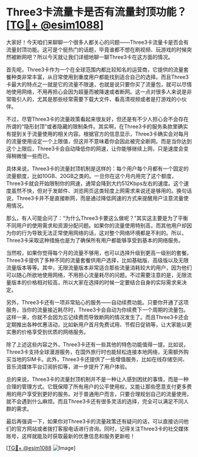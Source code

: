 # Three3卡流量卡是否有流量封顶功能？[[TG💪+ @esim1088](https://t.me/s/esim1088)]

大家好！今天咱们来聊聊一个很多人都关心的问题——Three3卡流量卡是否会有流量封顶功能。这可是个挺热门的话题，毕竟谁都不想在刷视频、玩游戏的时候突然被断网吧？所以今天就让我们详细地聊一聊Three3卡在这方面的情况。

首先呢，Three3卡作为一个在全球范围内都比较知名的运营商，它提供的流量套餐种类非常丰富，从日常使用到重度用户都能找到适合自己的选择。而且Three3卡最大的特点之一就是它的流量不限速，也就是说只要你买了流量包，就可以尽情地使用网络，不用再担心会因为超量而被降速或者断网。这一点对很多人来说是非常吸引人的，尤其是那些经常需要下载大文件、看高清视频或者是打游戏的小伙伴。

不过，尽管Three3卡的流量政策看起来很友好，但还是有不少人担心会不会存在所谓的“隐形封顶”或者隐藏的限制条件。其实啊，在Three3卡的服务条款里确实有提到关于流量使用的相关内容。根据官方的信息显示，Three3卡确实会对每月的流量使用设定一个上限值，但这并不意味着你会因此被完全断网。而是当你达到这个上限后，Three3卡会自动降低你的网速，让你能够继续上网，只是速度会变得稍微慢一些而已。

具体来说，Three3卡的流量封顶机制是这样的：每个用户每个月都有一个固定的流量额度，比如10GB、20GB之类的。一旦你在这个月内用完了这个额度，Three3卡就会开始限制你的网速，通常会降到大约512Kbps左右的速度。这个速度虽然不快，但对于发邮件、浏览网页这类轻度上网需求来说还是够用的。换句话说，Three3卡并不是直接断网，而是通过降低网速的方式来提醒用户注意流量使用情况。

那么，有人可能会问了：“为什么Three3卡要这么做呢？”其实这主要是为了平衡不同用户的使用需求和资源分配问题。如果你的流量使用特别高，而其他用户却因为你的行为导致无法正常使用网络的话，这对整个网络环境都是不利的。所以，Three3卡采取这种措施也是为了确保所有用户都能够享受到基本的网络服务。

当然啦，如果你觉得每个月的流量不够用，也可以选择升级到更高一级别的套餐。Three3卡提供了多种不同的流量套餐供用户选择，比如基础版、高级版以及无限流量版本等等。其中，无限流量版本非常适合那些流量消耗较大的用户，因为他们可以随心所欲地使用网络，不用担心流量耗尽的问题。不过需要注意的是，无限流量版本的价格相对较高，所以大家在选择的时候一定要结合自身的实际需求来决定。

另外，Three3卡还有一项非常贴心的服务——自动续费功能。只要你开通了这项服务，当你的流量接近耗尽时，Three3卡会自动为你续费下一个周期的流量包。这样一来，你就不会因为忘记续费而导致断网的情况发生了。而且Three3卡还会定期推出各种优惠活动，比如新用户首月免费试用、节假日促销等，让大家能以更实惠的价格享受到优质的网络服务。

除了上述这些内容之外，Three3卡还有一些其他的特色功能值得一提。比如说，Three3卡支持全球漫游服务，在国外旅行时也能轻松连接本地网络，无需额外购买当地的SIM卡。此外，Three3卡还提供了一些增值服务，比如在线存储空间、音乐流媒体平台订阅折扣等，进一步提升了用户体验。

总的来说，Three3卡的流量封顶机制并不是一种让人感到困扰的事情，而是一种合理的管理方式。它既保障了所有用户的公平使用权，又能让那些愿意支付更多费用的用户享受到更好的服务。对于普通用户而言，只要合理规划自己的流量使用，就不会遇到什么麻烦。而且Three3卡还有很多灵活的选择，完全可以满足不同人群的需求。

最后再强调一下，如果你对Three3卡的流量政策还有疑问的话，可以直接访问他们的官方网站或者拨打客服电话进行咨询。同时，记得关注Three3卡的社交媒体账号，这样就能及时获取最新的优惠信息和服务更新啦！

[[TG💪+ @esim1088](https://t.me/s/esim1088) ![Image](https://i.postimg.cc/4NQfJmqS/Snipaste-2025-05-13-00-14-12.png)]
